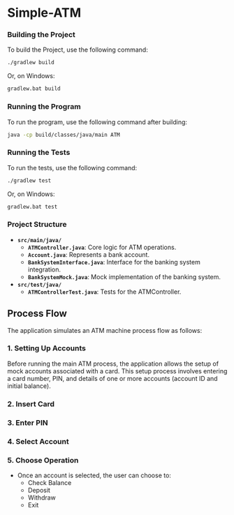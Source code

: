 # Simple-ATM

### **Building the Project**

To build the Project, use the following command:

```bash
./gradlew build
```

Or, on Windows:

```bash
gradlew.bat build
```


### **Running the Program**

To run the program, use the following command after building:

```bash
java -cp build/classes/java/main ATM
```

### **Running the Tests**

To run the tests, use the following command:

```bash
./gradlew test
```

Or, on Windows:

```bash
gradlew.bat test
```

### **Project Structure**

- **`src/main/java/`**
    - **`ATMController.java`**: Core logic for ATM operations.
    - **`Account.java`**: Represents a bank account.
    - **`BankSystemInterface.java`**: Interface for the banking system integration.
    - **`BankSystemMock.java`**: Mock implementation of the banking system.
- **`src/test/java/`**
    - **`ATMControllerTest.java`**: Tests for the ATMController.

## **Process Flow**

The application simulates an ATM machine process flow as follows:

### **1. Setting Up Accounts**
Before running the main ATM process, the application allows the setup of mock accounts associated with a card. This setup process involves entering a card number, PIN, and details of one or more accounts (account ID and initial balance).
### **2. Insert Card**
### **3. Enter PIN**
### **4. Select Account**
### **5. Choose Operation**
- Once an account is selected, the user can choose to:
  - Check Balance
  - Deposit
  - Withdraw
  - Exit